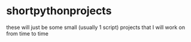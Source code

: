 # shortpythonprojects
these will just be some small (usually 1 script) projects that I will work on from time to time

